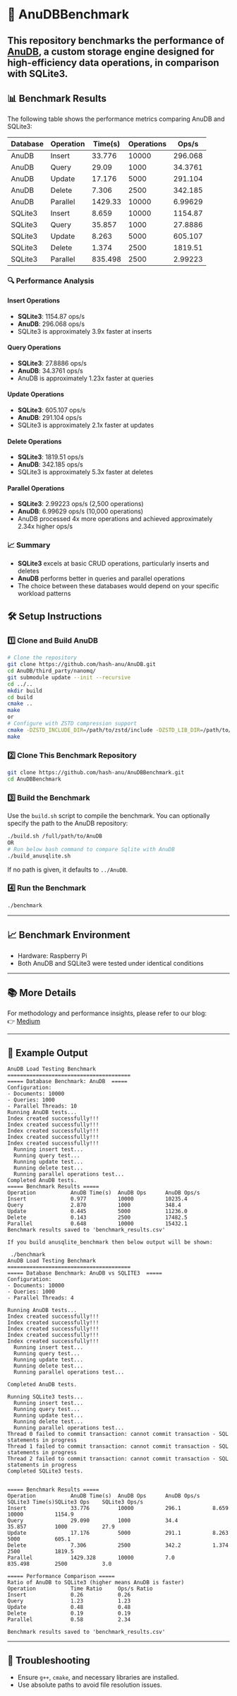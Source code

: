 # 🚀 AnuDBBenchmark
This repository benchmarks the performance of [AnuDB](https://github.com/hash-anu/AnuDB), a custom storage engine designed for high-efficiency data operations, in comparison with SQLite3.
---
## 📊 Benchmark Results

The following table shows the performance metrics comparing AnuDB and SQLite3:

| Database | Operation | Time(s) | Operations | Ops/s |
|----------|-----------|---------|------------|-------|
| AnuDB    | Insert    | 33.776  | 10000      | 296.068 |
| AnuDB    | Query     | 29.09   | 1000       | 34.3761 |
| AnuDB    | Update    | 17.176  | 5000       | 291.104 |
| AnuDB    | Delete    | 7.306   | 2500       | 342.185 |
| AnuDB    | Parallel  | 1429.33 | 10000      | 6.99629 |
| SQLite3  | Insert    | 8.659   | 10000      | 1154.87 |
| SQLite3  | Query     | 35.857  | 1000       | 27.8886 |
| SQLite3  | Update    | 8.263   | 5000       | 605.107 |
| SQLite3  | Delete    | 1.374   | 2500       | 1819.51 |
| SQLite3  | Parallel  | 835.498 | 2500       | 2.99223 |

### 🔍 Performance Analysis

#### Insert Operations
- **SQLite3**: 1154.87 ops/s
- **AnuDB**: 296.068 ops/s
- SQLite3 is approximately 3.9x faster at inserts

#### Query Operations
- **SQLite3**: 27.8886 ops/s
- **AnuDB**: 34.3761 ops/s
- AnuDB is approximately 1.23x faster at queries

#### Update Operations
- **SQLite3**: 605.107 ops/s
- **AnuDB**: 291.104 ops/s
- SQLite3 is approximately 2.1x faster at updates

#### Delete Operations
- **SQLite3**: 1819.51 ops/s
- **AnuDB**: 342.185 ops/s
- SQLite3 is approximately 5.3x faster at deletes

#### Parallel Operations
- **SQLite3**: 2.99223 ops/s (2,500 operations)
- **AnuDB**: 6.99629 ops/s (10,000 operations)
- AnuDB processed 4x more operations and achieved approximately 2.34x higher ops/s

### 📈 Summary
- **SQLite3** excels at basic CRUD operations, particularly inserts and deletes
- **AnuDB** performs better in queries and parallel operations
- The choice between these databases would depend on your specific workload patterns

## 🛠️ Setup Instructions
### 1️⃣ Clone and Build AnuDB
```bash
# Clone the repository
git clone https://github.com/hash-anu/AnuDB.git
cd AnuDB/third_party/nanomq/
git submodule update --init --recursive
cd ../..
mkdir build
cd build
cmake ..
make
or
# Configure with ZSTD compression support
cmake -DZSTD_INCLUDE_DIR=/path/to/zstd/include -DZSTD_LIB_DIR=/path/to/zstd/lib ..
make
```
### 2️⃣ Clone This Benchmark Repository
```bash
git clone https://github.com/hash-anu/AnuDBBenchmark.git
cd AnuDBBenchmark
```
### 3️⃣ Build the Benchmark
Use the `build.sh` script to compile the benchmark. You can optionally specify the path to the AnuDB repository:
```bash
./build.sh /full/path/to/AnuDB
OR
# Run below bash command to compare Sqlite with AnuDB
./build_anusqlite.sh
```
If no path is given, it defaults to `../AnuDB`.
### 4️⃣ Run the Benchmark
```bash
./benchmark
```
---
## 📈 Benchmark Environment
- Hardware: Raspberry Pi
- Both AnuDB and SQLite3 were tested under identical conditions
---
## 📚 More Details
For methodology and performance insights, please refer to our blog:  
👉 [Medium](https://medium.com/@hashmak.jsn/absolutely-ca702d276a08)

---
## 🤩 Example Output
```
AnuDB Load Testing Benchmark
=======================================
===== Database Benchmark: AnuDB  =====
Configuration:
- Documents: 10000
- Queries: 1000
- Parallel Threads: 10
Running AnuDB tests...
Index created successfully!!!
Index created successfully!!!
Index created successfully!!!
Index created successfully!!!
Index created successfully!!!
  Running insert test...
  Running query test...
  Running update test...
  Running delete test...
  Running parallel operations test...
Completed AnuDB tests.
===== Benchmark Results =====
Operation           AnuDB Time(s)  AnuDB Ops      AnuDB Ops/s
Insert              0.977          10000          10235.4
Query               2.870          1000           348.4
Update              0.445          5000           11236.0
Delete              0.143          2500           17482.5
Parallel            0.648          10000          15432.1
Benchmark results saved to 'benchmark_results.csv'

If you build anusqlite_benchmark then below output will be shown:

 ./benchmark
AnuDB Load Testing Benchmark
=======================================
===== Database Benchmark: AnuDB vs SQLITE3  =====
Configuration:
- Documents: 10000
- Queries: 1000
- Parallel Threads: 4

Running AnuDB tests...
Index created successfully!!!
Index created successfully!!!
Index created successfully!!!
Index created successfully!!!
Index created successfully!!!
  Running insert test...
  Running query test...
  Running update test...
  Running delete test...
  Running parallel operations test...

Completed AnuDB tests.

Running SQLite3 tests...
  Running insert test...
  Running query test...
  Running update test...
  Running delete test...
  Running parallel operations test...
Thread 0 failed to commit transaction: cannot commit transaction - SQL statements in progress
Thread 1 failed to commit transaction: cannot commit transaction - SQL statements in progress
Thread 2 failed to commit transaction: cannot commit transaction - SQL statements in progress
Completed SQLite3 tests.


===== Benchmark Results =====
Operation           AnuDB Time(s)  AnuDB Ops      AnuDB Ops/s    SQLite3 Time(s)SQLite3 Ops    SQLite3 Ops/s
Insert              33.776         10000          296.1          8.659          10000          1154.9
Query               29.090         1000           34.4           35.857         1000           27.9
Update              17.176         5000           291.1          8.263          5000           605.1
Delete              7.306          2500           342.2          1.374          2500           1819.5
Parallel            1429.328       10000          7.0            835.498        2500           3.0

===== Performance Comparison =====
Ratio of AnuDB to SQLite3 (higher means AnuDB is faster)
Operation           Time Ratio     Ops/s Ratio
Insert              0.26           0.26
Query               1.23           1.23
Update              0.48           0.48
Delete              0.19           0.19
Parallel            0.58           2.34

Benchmark results saved to 'benchmark_results.csv'
```
---
## 🔧 Troubleshooting
- Ensure `g++`, `cmake`, and necessary libraries are installed.
- Use absolute paths to avoid file resolution issues.
